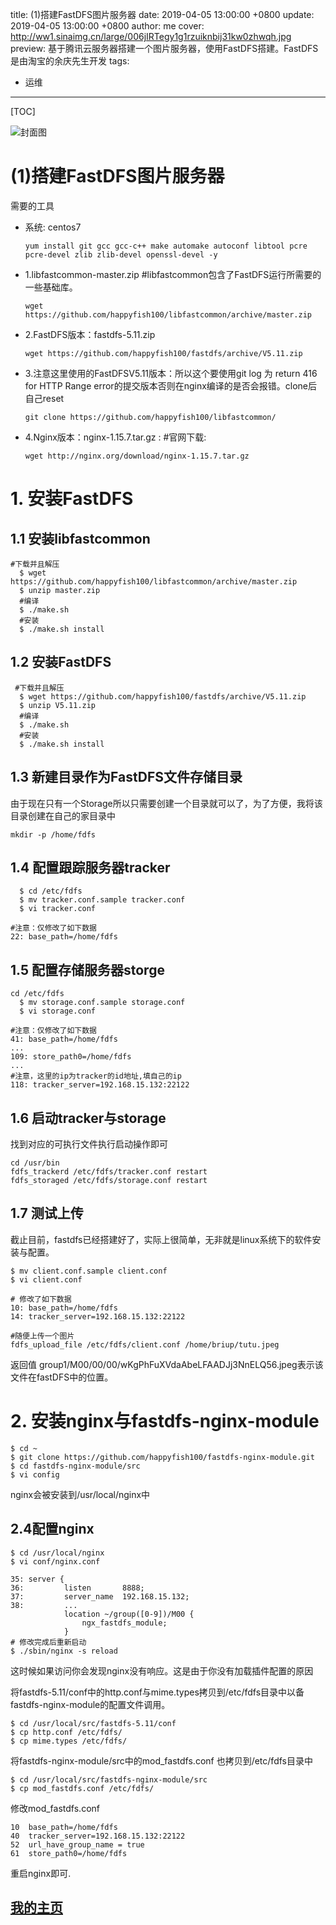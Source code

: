 title:  (1)搭建FastDFS图片服务器
date: 2019-04-05 13:00:00 +0800
update: 2019-04-05 13:00:00 +0800
author: me
cover: http://ww1.sinaimg.cn/large/006jIRTegy1g1rzuiknbij31kw0zhwqh.jpg
preview:  基于腾讯云服务器搭建一个图片服务器，使用FastDFS搭建。FastDFS是由淘宝的余庆先生开发
tags:

  -  运维

---



[TOC]

![封面图](http://ww1.sinaimg.cn/large/006jIRTegy1g1rzuiknbij31kw0zhwqh.jpg)

# (1)搭建FastDFS图片服务器

需要的工具

- 系统: centos7

  ```shell
  yum install git gcc gcc-c++ make automake autoconf libtool pcre pcre-devel zlib zlib-devel openssl-devel -y
  ```

- 1.libfastcommon-master.zip #libfastcommon包含了FastDFS运行所需要的一些基础库。

  ```shell
  wget https://github.com/happyfish100/libfastcommon/archive/master.zip
  ```

- 2.FastDFS版本：fastdfs-5.11.zip 

  ```shell
  wget https://github.com/happyfish100/fastdfs/archive/V5.11.zip
  ```

  

- 3.注意这里使用的FastDFSV5.11版本：所以这个要使用git log 为 return 416 for HTTP Range error的提交版本否则在nginx编译的是否会报错。clone后自己reset

  ```shell
  git clone https://github.com/happyfish100/libfastcommon/
  ```

- 4.Nginx版本：nginx-1.15.7.tar.gz : #官网下载:

  ```shell
  wget http://nginx.org/download/nginx-1.15.7.tar.gz
  ```

  

# 1. 安装FastDFS

## 1.1 安装libfastcommon

```shell
#下载并且解压
  $ wget https://github.com/happyfish100/libfastcommon/archive/master.zip
  $ unzip master.zip
  #编译
  $ ./make.sh
  #安装 
  $ ./make.sh install
```

## 1.2 安装FastDFS

```shell
 #下载并且解压
  $ wget https://github.com/happyfish100/fastdfs/archive/V5.11.zip
  $ unzip V5.11.zip
  #编译
  $ ./make.sh
  #安装 
  $ ./make.sh install
```

## 1.3 新建目录作为FastDFS文件存储目录

由于现在只有一个Storage所以只需要创建一个目录就可以了，为了方便，我将该目录创建在自己的家目录中

```shell
mkdir -p /home/fdfs
```

## 1.4 配置跟踪服务器tracker

```shell
  $ cd /etc/fdfs
  $ mv tracker.conf.sample tracker.conf
  $ vi tracker.conf

#注意：仅修改了如下数据
22: base_path=/home/fdfs
```

## 1.5 配置存储服务器storge

```shell
cd /etc/fdfs
  $ mv storage.conf.sample storage.conf
  $ vi storage.conf

#注意：仅修改了如下数据
41: base_path=/home/fdfs
...
109: store_path0=/home/fdfs
...
#注意，这里的ip为tracker的id地址,填自己的ip
118: tracker_server=192.168.15.132:22122
```

## 1.6 启动tracker与storage

找到对应的可执行文件执行启动操作即可

```shell
cd /usr/bin
fdfs_trackerd /etc/fdfs/tracker.conf restart
fdfs_storaged /etc/fdfs/storage.conf restart
```

## 1.7 测试上传

截止目前，fastdfs已经搭建好了，实际上很简单，无非就是linux系统下的软件安装与配置。

```shell
$ mv client.conf.sample client.conf
$ vi client.conf

# 修改了如下数据
10: base_path=/home/fdfs
14: tracker_server=192.168.15.132:22122
```

```shell
#随便上传一个图片
fdfs_upload_file /etc/fdfs/client.conf /home/briup/tutu.jpeg 
```

返回值 group1/M00/00/00/wKgPhFuXVdaAbeLFAADJj3NnELQ56.jpeg表示该文件在fastDFS中的位置。

# 2. 安装nginx与fastdfs-nginx-module

```shell
$ cd ~
$ git clone https://github.com/happyfish100/fastdfs-nginx-module.git
$ cd fastdfs-nginx-module/src
$ vi config
```

nginx会被安装到/usr/local/nginx中

## 2.4配置nginx

```shell
$ cd /usr/local/nginx
$ vi conf/nginx.conf

35: server {
36:         listen       8888;
37:         server_name  192.168.15.132;
38:         ...
            location ~/group([0-9])/M00 {
                ngx_fastdfs_module;
            }
# 修改完成后重新启动
$ ./sbin/nginx -s reload
```

这时候如果访问你会发现nginx没有响应。这是由于你没有加载插件配置的原因

将fastdfs-5.11/conf中的http.conf与mime.types拷贝到/etc/fdfs目录中以备fastdfs-nginx-module的配置文件调用。

```shell
$ cd /usr/local/src/fastdfs-5.11/conf 
$ cp http.conf /etc/fdfs/
$ cp mime.types /etc/fdfs/
```

将fastdfs-nginx-module/src中的mod_fastdfs.conf 也拷贝到/etc/fdfs目录中

```shell
$ cd /usr/local/src/fastdfs-nginx-module/src
$ cp mod_fastdfs.conf /etc/fdfs/
```

修改mod_fastdfs.conf

```shell
10  base_path=/home/fdfs
40  tracker_server=192.168.15.132:22122
52  url_have_group_name = true
61  store_path0=/home/fdfs
```

重启nginx即可.

## [我的主页](https://suveng.github.io/blog/)



